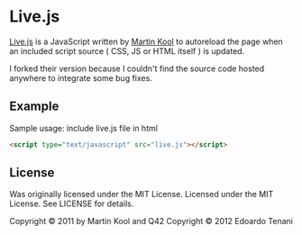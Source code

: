 # Live.js

[Live.js](http://livejs.com/) is a JavaScript written by [Martin Kool](http://twitter.com/mrtnkl) to autoreload the page when an included script source ( CSS, JS or HTML itself ) is updated.

I forked their version because I couldn't find the source code hosted anywhere to integrate some bug fixes.

## Example

Sample usage: include live.js file in html

```html
<script type="text/javascript" src="live.js"></script>
```

## License

Was originally licensed under the MIT License.
Licensed under the MIT License. See LICENSE for details.

Copyright © 2011 by Martin Kool and Q42
Copyright © 2012 Edoardo Tenani
